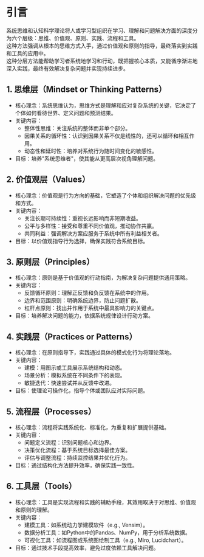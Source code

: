# 引言

系统思维和认知科学理论将人或学习型组织在学习、理解和问题解决方面的深度分为六个层级：思维、价值观、原则、实践、流程和工具。  
这种方法强调从根本的思维方式入手，通过价值观和原则的指导，最终落实到实践和工具的应用中。  
这种分层方法能帮助学习者系统地学习和行动，既把握核心本质，又能循序渐进地深入实践，最终有效解决复杂问题并实现持续进步。

## 1. 思维层（Mindset or Thinking Patterns）

- 核心理念：系统思维认为，思维方式是理解和应对复杂系统的关键，它决定了个体如何看待世界、定义问题和预测结果。
- 关键内容：
  - 整体性思维：关注系统的整体而非单个部分。
  - 因果关系的循环性：认识到因果关系不仅是线性的，还可以循环和相互作用。
  - 动态性和延时性：培养对系统行为随时间变化的敏感性。
- 目标：培养"系统思维者"，使其能从更高层次视角理解问题。

## 2. 价值观层（Values）

- 核心理念：价值观是行为方向的基础，它塑造了个体和组织解决问题的优先级和方式。
- 关键内容：
  - 关注长期可持续性：重视长远影响而非短期收益。
  - 公平与多样性：接受和尊重不同价值观，推动协作共赢。
  - 共同利益：强调解决方案应服务于系统中所有利益相关者。
- 目标：以价值观指导行为选择，确保实践符合系统目标。

## 3. 原则层（Principles）

- 核心理念：原则是基于价值观的行动指南，为解决复杂问题提供通用策略。
- 关键内容：
  - 反馈循环原则：理解正反馈和负反馈在系统中的作用。
  - 边界和范围原则：明确系统边界，防止问题扩散。
  - 杠杆点原则：找出并作用于系统中最具影响力的关键点。
- 目标：培养解决问题的能力，依据系统规律设计行动方案。

## 4. 实践层（Practices or Patterns）

- 核心理念：在原则指导下，实践通过具体的模式化行为将理论落地。
- 关键内容：
  - 建模：用图示或工具展示系统结构和动态。
  - 场景分析：模拟系统在不同条件下的表现。
  - 敏捷迭代：快速尝试并从反馈中改进。
- 目标：使理论可操作化，指导个体或团队应对实际问题。

## 5. 流程层（Processes）

- 核心理念：流程将实践系统化、标准化，为重复和扩展提供基础。
- 关键内容：
  - 问题定义流程：识别问题核心和边界。
  - 决策优化流程：基于系统目标选择最佳方案。
  - 评估与调整流程：持续监控结果并优化行为。
- 目标：通过结构化方法提升效率，确保实践一致性。

## 6. 工具层（Tools）

- 核心理念：工具是实现流程和实践的辅助手段，其效用取决于对思维、价值观和原则的理解。
- 关键内容：
  - 建模工具：如系统动力学建模软件（e.g., Vensim）。
  - 数据分析工具：如Python中的Pandas、NumPy，用于分析系统数据。
  - 可视化工具：如流程图或系统图绘制工具（e.g., Miro, Lucidchart）。
- 目标：通过技术手段提高效率，避免过度依赖工具解决问题。
